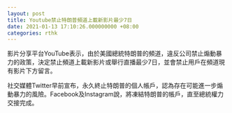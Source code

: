 ```yaml
---
layout: post
title: Youtube禁止特朗普頻道上載新影片最少7日
date: 2021-01-13 17:10:26.000000000 +08:00
categories: rthk
---
```


影片分享平台YouTube表示，由於美國總統特朗普的頻道，違反公司禁止煽動暴力的政策，決定禁止頻道上載新影片或舉行直播最少7日，並會禁止用戶在頻道現有影片下方留言。

社交媒體Twitter早前宣布，永久終止特朗普的個人帳戶，認為存在可能進一步煽動暴力的風險。Facebook及Instagram說，將凍結特朗普的帳戶，直至總統權力交接完成。
